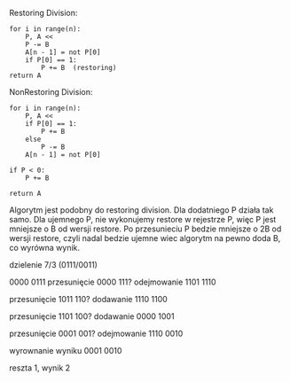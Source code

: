 Restoring Division:
```
for i in range(n):
    P, A <<
    P -= B
    A[n - 1] = not P[0]
    if P[0] == 1:
        P += B  (restoring)
return A
```

NonRestoring Division:
```
for i in range(n):
    P, A <<
    if P[0] == 1:
        P += B
    else
        P -= B
    A[n - 1] = not P[0]

if P < 0:
    P += B

return A
```

Algorytm jest podobny do restoring division.
Dla dodatniego P działa tak samo.
Dla ujemnego P, nie wykonujemy restore w rejestrze P,
więc P jest mniejsze o B od wersji restore.
Po przesunieciu P bedzie mniejsze o 2B od wersji restore,
czyli nadal bedzie ujemne wiec algorytm na pewno doda B, co wyrówna wynik.

dzielenie 7/3 (0111/0011)

0000 0111
przesunięcie
0000 111? 
odejmowanie
1101 1110

przesunięcie
1011 110? 
dodawanie
1110 1100

przesunięcie
1101 100? 
dodawanie
0000 1001

przesunięcie
0001 001?
odejmowanie
1110 0010

wyrownanie wyniku
0001 0010

reszta 1, wynik 2